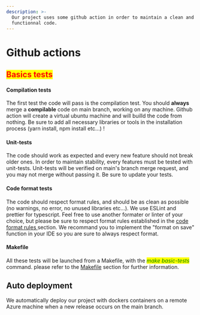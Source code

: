 ```yaml
---
description: >-
  Our project uses some github action in order to maintain a clean and
  functionnal code.
---
```


# Github actions

## <mark style="color:red;">Basics tests</mark>

#### Compilation tests

The first test the code will pass is the compilation test. You should **always** merge a **compilable** code on main branch, working on any machine. Github action will create a virtual ubuntu machine and will builld the code from nothing. Be sure to add all necessary libraries or tools in the installation process (yarn install, npm install etc...) !

#### Unit-tests

The code should work as expected and every new feature should not break older ones. In order to maintain stability, every features must be tested with unit-tests. Unit-tests will be verified on main's branch merge request, and you may not merge without passing it. Be sure to update your tests.

#### Code format tests

The code should respect format rules, and should be as clean as possible (no warnings, no error, no unused libraries etc...). We use ESLint and prettier for typescript. Feel free to use another formater or linter of your choice, but please be sure to respect format rules established in the [code format rules ](code-format-rules.md)section. We recommand you to implement the "format on save" function in your IDE so you are sure to always respect format.

#### Makefile

All these tests will be launched from a Makefile, with the _<mark style="color:green;">make basic-tests</mark>_ command. please refer to the [Makefile](../to-start/makefile.md) section for further information.

## Auto  deployment

We automatically deploy our project with dockers containers on a remote Azure machine when a new release occurs on the main branch.
